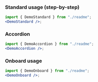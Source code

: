 ### Standard usage (step-by-step)

```jsx harmony
import { DemoStandard } from "./readme";
<DemoStandard />;
```

### Accordion

```jsx harmony
import { DemoAccordion } from "./readme";
<DemoAccordion />;
```

### Onboard usage

```jsx harmony
import { DemoOnboard } from "./readme";
<DemoOnboard />;
```
